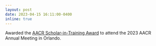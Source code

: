 ```yaml
---
layout: post
date: 2023-04-15 16:11:00-0400
inline: true
---
```


Awarded the [AACR Scholar-in-Training Award](https://www.aacr.org/wp-content/uploads/2022/09/22AM_Awardees_List_forAACRWebsite.pdf) to attend the 2023 AACR Annual Meeting in Orlando.